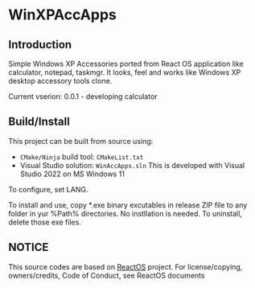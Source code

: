 WinXPAccApps
======

## Introduction
Simple Windows XP Accessories ported from React OS application
like calculator, notepad, taskmgr.
It looks, feel and works like Windows XP desktop accessory tools clone.

Current vserion: 0.0.1 - developing calculator

## Build/Install
This project can be built from source using:
 * `CMake/Ninja` build tool: `CMakeList.txt`
 * Visual Studio solution: `WinAccApps.sln`
This is developed with Visual Studio 2022 on MS Windows 11

To configure, set LANG.

To install and use, copy *.exe binary excutables in release ZIP file to any folder in yur %Path% directories. No instllation is needed. To uninstall, delete those exe files.

## NOTICE
This source codes are based on [ReactOS](https://github.com/reactos/reactos) project.
For license/copying, owners/credits, Code of Conduct, see ReactOS documents

